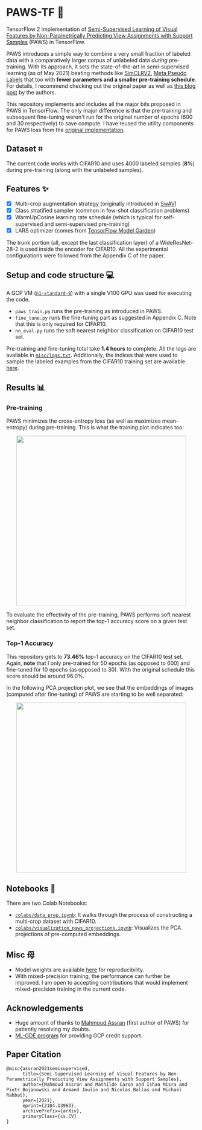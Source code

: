 # PAWS-TF 🐾
TensorFlow 2 implementation of [Semi-Supervised Learning of Visual Features by Non-Parametrically Predicting View Assignments with Support Samples](https://arxiv.org/abs/2104.13963)
 (PAWS) in TensorFlow. 

PAWS introduces a simple way to combine a very small fraction of labeled data with a comparatively larger corpus of unlabeled data _during_ pre-training. With its approach, it sets the state-of-the-art in semi-supervised learning (as of May 2021) beating methods like [SimCLRV2](https://arxiv.org/abs/2006.10029), [Meta Pseudo Labels](https://arxiv.org/abs/2003.10580) that too with **fewer parameters and a smaller pre-training schedule**. For details, I recommend checking out the original paper as well as [this blog post](https://ai.facebook.com/blog/dino-paws-computer-vision-with-self-supervised-transformers-and-10x-more-efficient-training/) by the authors. 

This repository implements and includes all the major bits proposed in PAWS in TensorFlow. The only major difference is that the pre-training and subsequent fine-tuning weren't run for the original number of epochs (600 and 30 respectively) to save compute. I have reused the utility components for PAWS loss from the [original implementation](https://github.com/facebookresearch/suncet/).

## Dataset ⌗

The current code works with CIFAR10 and uses 4000 labeled samples (**8%**) during pre-training (along with the unlabeled samples).

## Features ✨

- [x] Multi-crop augmentation strategy (originally introduced in [SwAV](https://arxiv.org/abs/2006.09882))
- [x] Class stratified sampler (common in few-shot classification problems)
- [x] WarmUpCosine learning rate schedule (which is typical for self-supervised and semi-supervised pre-training)
- [x] LARS optimizer (comes from [TensorFlow Model Garden](https://github.com/tensorflow/models/blob/master/official/modeling/optimization/lars_optimizer.py))

The trunk portion (all, except the last classification layer) of a WideResNet-28-2 is used inside the encoder for CIFAR10. All the experimental configurations were followed from the Appendix C of the paper. 

## Setup and code structure 💻

A GCP VM ([`n1-standard-8`](https://cloud.google.com/compute/docs/machine-types)) with a single V100 GPU was used for executing the code. 

* `paws_train.py` runs the pre-training as introduced in PAWS.
* `fine_tune.py` runs the fine-tuning part as suggested in Appendix C. Note that this is only required for CIFAR10.
* `nn_eval.py` runs the soft nearest neighbor classification on CIFAR10 test set.

Pre-training and fine-tuning total take **1.4 hours** to complete. All the logs are available in [`misc/logs.txt`](https://github.com/sayakpaul/PAWS-TF/blob/main/misc/logs.txt). Additionally, the indices that were used to sample the labeled examples from the CIFAR10 training set are available [here](https://github.com/sayakpaul/PAWS-TF/blob/main/misc/random_idx.npy).

## Results 📊

### Pre-training

PAWS minimizes the cross-entropy loss (as well as maximizes mean-entropy) during pre-training. This is what the training plot indicates too:

<div align="center">
<img src="https://i.ibb.co/4MwCb9J/pretraining-ce-loss.png" width=450/>
</div>

To evaluate the effectivity of the pre-training, PAWS performs soft nearest neighbor classification to report the top-1 accuracy score on a given test set.

### Top-1 Accuracy

This repository gets to **73.46%** top-1 accuracy on the CIFAR10 test set. Again, **note** that I only pre-trained for 50 epochs (as opposed to 600) and fine-tuned for 10 epochs (as opposed to 30). With the original schedule this score should be around 96.0%. 

In the following PCA projection plot, we see that the embeddings of images (computed after fine-tuning) of PAWS are starting to be well separated:

<div align="center">
<img src="https://i.ibb.co/y0XB6pL/projections-viz.png" width=450/>
</div>

## Notebooks 📘

There are two Colab Notebooks:

* [`colabs/data_prep.ipynb`](https://github.com/sayakpaul/PAWS-TF/blob/main/colabs/data_prep.ipynb): It walks through the process of constructing a multi-crop dataset with CIFAR10.
* [`colabs/visualization_paws_projections.ipynb`](https://github.com/sayakpaul/PAWS-TF/blob/main/colabs/visualization_paws_projections.ipynb): Visualizes the PCA projections of pre-computed embeddings. 

## Misc ⺟

* Model weights are available [here](https://github.com/sayakpaul/PAWS-TF/releases/tag/v1.0.0) for reproducibility. 
* With mixed-precision training, the performance can further be improved. I am open to accepting contributions that would implement mixed-precision training in the current code.

## Acknowledgements

* Huge amount of thanks to [Mahmoud Assran](https://www.linkedin.com/in/midoassran/) (first author of PAWS) for patiently resolving my doubts.
* [ML-GDE program](https://developers.google.com/programs/experts/) for providing GCP credit support. 

## Paper Citation

```
@misc{assran2021semisupervised,
      title={Semi-Supervised Learning of Visual Features by Non-Parametrically Predicting View Assignments with Support Samples}, 
      author={Mahmoud Assran and Mathilde Caron and Ishan Misra and Piotr Bojanowski and Armand Joulin and Nicolas Ballas and Michael Rabbat},
      year={2021},
      eprint={2104.13963},
      archivePrefix={arXiv},
      primaryClass={cs.CV}
}
```
